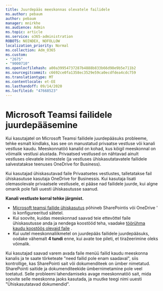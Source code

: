 ```yaml
---
title: Juurdepääs meeskonnas olevatele failidele
ms.author: pebaum
author: pebaum
manager: mnirkhe
ms.audience: Admin
ms.topic: article
ms.service: o365-administration
ROBOTS: NOINDEX, NOFOLLOW
localization_priority: Normal
ms.collection: Adm_O365
ms.custom:
- "2675"
- "9000710"
ms.openlocfilehash: a00a39954737287b4888b833b66d98e9b5e711b2
ms.sourcegitcommit: c6692ce0fa1358ec3529e59ca0ecdfdea4cdc759
ms.translationtype: MT
ms.contentlocale: et-EE
ms.lasthandoff: 09/14/2020
ms.locfileid: "47668523"
---
```

# <a name="accessing-files-in-microsoft-teams"></a>Microsoft Teamsi failidele juurdepääsemine

Kui kasutajatel on Microsoft Teamsi failidele juurdepääsuks probleeme, tehke esmalt kindlaks, kas see on manustatud privaatse vestluse või kanali vestluse kaudu. Meeskonnatöö kanalid on kohad, kus kõigil meeskonnal on võimalik vestlusi alustada. Privaatsed vestlused on nähtavad ainult vestluses olevatele inimestele (ja vestluses ühiskasutatavatele failidele salvestatakse teenuses OneDrive for Business).

Kui kasutajad ühiskasutavad faile Privaatsetes vestlustes, talletatakse fail ühiskasutuse kasutaja OneDrive for Businessis. Kui kasutaja lisati olemasolevale privaatsele vestlusele, ei pääse nad failidele juurde, kui algne omanik pole faili uuesti ühiskasutusse saanud.    

**Kanali vestluste korral tehke järgmist.**

- [Microsoft teamsi failide ühiskasutus](https://docs.microsoft.com/MicrosoftTeams/sharing-files-in-teams) põhineb SharePointis või OneDrive ' is konfigureeritud sätetel. 
- Kui soovite, kuidas meeskonnad saavad teie ettevõttel faile ühiskasutusse anda ja nendega koostööd teha, vaadake [töörühma kaudu koostöös olevaid faile](https://support.office.com/article/Collaborate-on-files-with-your-Team-9b200289-dbac-4823-85bd-628a5c7bb0ae) . 
- Kui uutel meeskonnaliikmetel on juurdepääs failidele juurdepääsuks, oodake vähemalt **4 tundi** enne, kui avate toe pileti, et tiražeerimine oleks võimalik. 

Kui kasutajad saavad varem avada faile menüü failid kaudu meeskonna kanalis ja te saate tõrketeate "need failid pole enam saadaval", siis kontrollige, kas SharePointi sait või dokumenditeek on ümber nimetatud. SharePointi saitide ja dokumenditeekide ümbernimetamine pole veel toetatud. Selle probleemi lahendamiseks avage meeskonnatöö sait, mida soovite selle meeskonna jaoks kasutada, ja muutke teegi nimi uuesti "Ühiskasutatavad dokumendid".